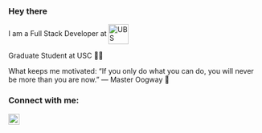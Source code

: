 ### Hey there


I am a Full Stack Developer at <img alt="UBS" align="center" height="40px" src="https://www.vectorlogo.zone/logos/ubs/ubs-ar21.svg" /> <br/>

Graduate Student at USC ✌🏼

What keeps me motivated: “If you only do what you can do, you will never be more than you are now.” ― Master Oogway 🐢

### Connect with me:

[<img align="left" alt="nehalb123 | LinkedIn" width="22px" src="https://cdn.jsdelivr.net/npm/simple-icons@v3/icons/linkedin.svg" />][linkedin]


[linkedin]: https://www.linkedin.com/in/nehal-borole-90603a119/
